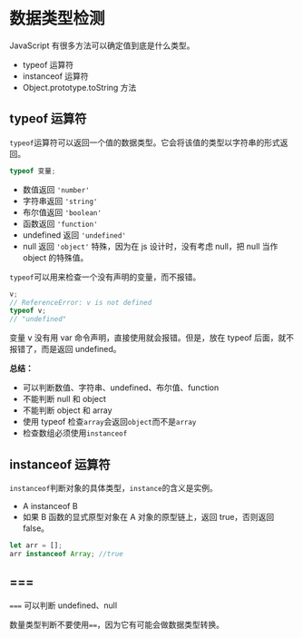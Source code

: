 # 数据类型检测

JavaScript 有很多方法可以确定值到底是什么类型。

- typeof 运算符
- instanceof 运算符
- Object.prototype.toString 方法

## typeof 运算符

`typeof`运算符可以返回一个值的数据类型。它会将该值的类型以字符串的形式返回。

```js
typeof 变量;
```

- 数值返回 `'number'`
- 字符串返回 `'string'`
- 布尔值返回 `'boolean'`
- 函数返回 `'function'`
- undefined 返回 `'undefined'`
- null 返回 `'object'` 特殊，因为在 js 设计时，没有考虑 null，把 null 当作 object 的特殊值。

`typeof`可以用来检查一个没有声明的变量，而不报错。

```js
v;
// ReferenceError: v is not defined
typeof v;
// "undefined"
```

变量 v 没有用 var 命令声明，直接使用就会报错。但是，放在 typeof 后面，就不报错了，而是返回 undefined。

**总结：**

- 可以判断数值、字符串、undefined、布尔值、function
- 不能判断 null 和 object
- 不能判断 object 和 array
- 使用 typeof 检查`array`会返回`object`而不是`array`
- 检查数组必须使用`instanceof`

## instanceof 运算符

`instanceof`判断对象的具体类型，`instance`的含义是实例。

- A instanceof B
- 如果 B 函数的显式原型对象在 A 对象的原型链上，返回 true，否则返回 false。

```js
let arr = [];
arr instanceof Array; //true
```

## ===

`===` 可以判断 undefined、null

数量类型判断不要使用`==`，因为它有可能会做数据类型转换。
